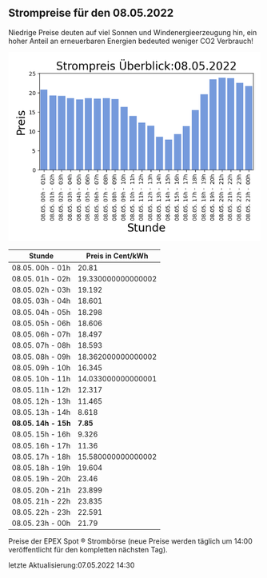 
## Strompreise für den 08.05.2022

Niedrige Preise deuten auf viel Sonnen und Windenergieerzeugung hin, ein hoher Anteil an erneuerbaren Energien bedeuted weniger CO2 Verbrauch!

![Strompreis übersicht](imgs/strompreis_uebersicht.png)

| Stunde | Preis in Cent/kWh |
|---|---|
| 08.05. 00h -  01h | 20.81 | 
| 08.05. 01h -  02h | 19.330000000000002 | 
| 08.05. 02h -  03h | 19.192 | 
| 08.05. 03h -  04h | 18.601 | 
| 08.05. 04h -  05h | 18.298 | 
| 08.05. 05h -  06h | 18.606 | 
| 08.05. 06h -  07h | 18.497 | 
| 08.05. 07h -  08h | 18.593 | 
| 08.05. 08h -  09h | 18.362000000000002 | 
| 08.05. 09h -  10h | 16.345 | 
| 08.05. 10h -  11h | 14.033000000000001 | 
| 08.05. 11h -  12h | 12.317 | 
| 08.05. 12h -  13h | 11.465 | 
| 08.05. 13h -  14h | 8.618 | 
| **08.05. 14h -  15h** | **7.85** | 
| 08.05. 15h -  16h | 9.326 | 
| 08.05. 16h -  17h | 11.36 | 
| 08.05. 17h -  18h | 15.580000000000002 | 
| 08.05. 18h -  19h | 19.604 | 
| 08.05. 19h -  20h | 23.46 | 
| 08.05. 20h -  21h | 23.899 | 
| 08.05. 21h -  22h | 23.835 | 
| 08.05. 22h -  23h | 22.591 | 
| 08.05. 23h -  00h | 21.79 | 

Preise der EPEX Spot ® Strombörse (neue Preise werden täglich um 14:00 veröffentlicht für den kompletten nächsten Tag).

letzte Aktualisierung:07.05.2022 14:30